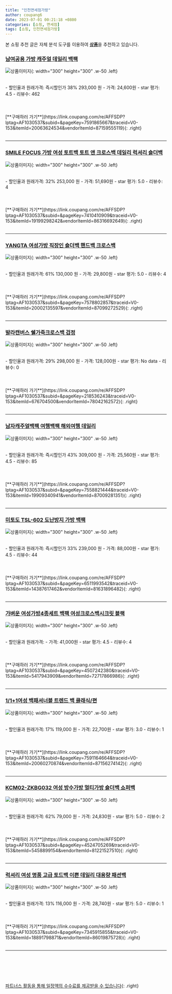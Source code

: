 ```yaml
---
title: "인천면세점가방"
author: coupang6
date: 2023-07-01 00:21:18 +0800
categories: [쇼핑, 면세점]
tags: [쇼핑, 인천면세점가방]
---
```


본 쇼핑 추천 글은 자체 분석 도구를 이용하여 [**상품**](https://link.coupang.com/a/bao1ui)을 추천하고 있습니다.

### [남여공용 가방 캐주얼 데일리 백팩](https://link.coupang.com/re/AFFSDP?lptag=AF1030537&subid=&pageKey=7591865667&traceid=V0-153&itemId=20063624534&vendorItemId=87159555119)

![상품이미지](https://thumbnail6.coupangcdn.com/thumbnails/remote/230x230ex/image/vendor_inventory/ac05/42801872dc82ecf94cc825c72fc4854f947836b0ad46ddc611f7f29b3b0f.jpg){: width="300" height="300" .w-50 .left}


<br>
- 할인율과 원래가격: 즉시할인가 38%  293,000   원
- 가격: 24,600원
- star 평가: 4.5
- 리뷰수: 462
<br>
<br>
<br>
<br>
[**구매하러 가기**](https://link.coupang.com/re/AFFSDP?lptag=AF1030537&subid=&pageKey=7591865667&traceid=V0-153&itemId=20063624534&vendorItemId=87159555119){: .right}
<br>
<br>

---

### [SMILE FOCUS 가방 여성 토트백 토트 앤 크로스백 데일리 럭셔리 숄더백](https://link.coupang.com/re/AFFSDP?lptag=AF1030537&subid=&pageKey=7410410909&traceid=V0-153&itemId=19199298242&vendorItemId=86316692649)

![상품이미지](https://thumbnail6.coupangcdn.com/thumbnails/remote/230x230ex/image/vendor_inventory/5248/807b4eb46f672dc0191ac60bba9d98c7241bcce9015e3857171e9b5b3074.jpg){: width="300" height="300" .w-50 .left}


<br>
- 할인율과 원래가격: 32%  253,000   원
- 가격: 51,690원
- star 평가: 5.0
- 리뷰수: 4
<br>
<br>
<br>
<br>
[**구매하러 가기**](https://link.coupang.com/re/AFFSDP?lptag=AF1030537&subid=&pageKey=7410410909&traceid=V0-153&itemId=19199298242&vendorItemId=86316692649){: .right}
<br>
<br>

---

### [YANGTA 여성가방 직장인 숄더백 핸드백 크로스백](https://link.coupang.com/re/AFFSDP?lptag=AF1030537&subid=&pageKey=7578802857&traceid=V0-153&itemId=20002135597&vendorItemId=87099272529)

![상품이미지](https://thumbnail6.coupangcdn.com/thumbnails/remote/230x230ex/image/vendor_inventory/ddf3/a233846835701b3d5e35fc9cb03657a68230e87b7b0e057b25ce5b3d0aba.JPG){: width="300" height="300" .w-50 .left}


<br>
- 할인율과 원래가격: 61%  130,000   원
- 가격: 29,800원
- star 평가: 5.0
- 리뷰수: 4
<br>
<br>
<br>
<br>
[**구매하러 가기**](https://link.coupang.com/re/AFFSDP?lptag=AF1030537&subid=&pageKey=7578802857&traceid=V0-153&itemId=20002135597&vendorItemId=87099272529){: .right}
<br>
<br>

---

### [발라캔버스 쉘가죽크로스백 검정](https://link.coupang.com/re/AFFSDP?lptag=AF1030537&subid=&pageKey=218536243&traceid=V0-153&itemId=676704500&vendorItemId=78042162572)

![상품이미지](https://thumbnail7.coupangcdn.com/thumbnails/remote/230x230ex/image/vendor_inventory/2a7a/2f3bd0e7fe05431814041302fa7a77ea07b97f95987573ee21d16a2460c3.jpg){: width="300" height="300" .w-50 .left}


<br>
- 할인율과 원래가격: 29%  298,000   원
- 가격: 128,000원
- star 평가: No data
- 리뷰수: 0
<br>
<br>
<br>
<br>
[**구매하러 가기**](https://link.coupang.com/re/AFFSDP?lptag=AF1030537&subid=&pageKey=218536243&traceid=V0-153&itemId=676704500&vendorItemId=78042162572){: .right}
<br>
<br>

---

### [남자캐주얼백팩 여행백팩 해외여행 데일리](https://link.coupang.com/re/AFFSDP?lptag=AF1030537&subid=&pageKey=7558821444&traceid=V0-153&itemId=19909340941&vendorItemId=87009281351)

![상품이미지](https://thumbnail10.coupangcdn.com/thumbnails/remote/230x230ex/image/vendor_inventory/301b/350039329c42513eec7aa102015b057cd989990295d5bdb063a1628783b0.jpg){: width="300" height="300" .w-50 .left}


<br>
- 할인율과 원래가격: 즉시할인가 43%  309,000   원
- 가격: 25,560원
- star 평가: 4.5
- 리뷰수: 85
<br>
<br>
<br>
<br>
[**구매하러 가기**](https://link.coupang.com/re/AFFSDP?lptag=AF1030537&subid=&pageKey=7558821444&traceid=V0-153&itemId=19909340941&vendorItemId=87009281351){: .right}
<br>
<br>

---

### [미토도 TSL-602 도난방지 가방 백팩](https://link.coupang.com/re/AFFSDP?lptag=AF1030537&subid=&pageKey=6511993542&traceid=V0-153&itemId=14387617462&vendorItemId=81631896482)

![상품이미지](https://thumbnail7.coupangcdn.com/thumbnails/remote/230x230ex/image/vendor_inventory/965d/868348827396b20d3ad624da4dc74ae88462894579decf720cd24060d4bc.jpg){: width="300" height="300" .w-50 .left}


<br>
- 할인율과 원래가격: 즉시할인가 33%  239,000   원
- 가격: 88,000원
- star 평가: 4.5
- 리뷰수: 44
<br>
<br>
<br>
<br>
[**구매하러 가기**](https://link.coupang.com/re/AFFSDP?lptag=AF1030537&subid=&pageKey=6511993542&traceid=V0-153&itemId=14387617462&vendorItemId=81631896482){: .right}
<br>
<br>

---

### [가벼운 여성가방4종세트 백팩 여성크로스백시크릿 블랙](https://link.coupang.com/re/AFFSDP?lptag=AF1030537&subid=&pageKey=4507242380&traceid=V0-153&itemId=5417943909&vendorItemId=72717866986)

![상품이미지](https://thumbnail6.coupangcdn.com/thumbnails/remote/230x230ex/image/vendor_inventory/3d85/f5bbab66f45059f57c2a5fdb86ffdaf456368d969c9ba99bf379dffc0b63.jpg){: width="300" height="300" .w-50 .left}


<br>
- 할인율과 원래가격: 
- 가격: 41,000원
- star 평가: 4.5
- 리뷰수: 4
<br>
<br>
<br>
<br>
[**구매하러 가기**](https://link.coupang.com/re/AFFSDP?lptag=AF1030537&subid=&pageKey=4507242380&traceid=V0-153&itemId=5417943909&vendorItemId=72717866986){: .right}
<br>
<br>

---

### [1/1+1여성 백패셔너블 트렌드 백 클래식/편](https://link.coupang.com/re/AFFSDP?lptag=AF1030537&subid=&pageKey=7591164664&traceid=V0-153&itemId=20060270874&vendorItemId=87156274142)

![상품이미지](https://thumbnail6.coupangcdn.com/thumbnails/remote/230x230ex/image/vendor_inventory/d989/ea0f5a79660df549359525d7bad269c14feeea2581132d6490138fd1c88e.jpg){: width="300" height="300" .w-50 .left}


<br>
- 할인율과 원래가격: 17%  119,000   원
- 가격: 22,700원
- star 평가: 3.0
- 리뷰수: 1
<br>
<br>
<br>
<br>
[**구매하러 가기**](https://link.coupang.com/re/AFFSDP?lptag=AF1030537&subid=&pageKey=7591164664&traceid=V0-153&itemId=20060270874&vendorItemId=87156274142){: .right}
<br>
<br>

---

### [KCM02-ZKBG032 여성 방수가방 멀티가방 숄더백 쇼퍼백](https://link.coupang.com/re/AFFSDP?lptag=AF1030537&subid=&pageKey=4524705269&traceid=V0-153&itemId=5458899154&vendorItemId=81221527510)

![상품이미지](https://thumbnail7.coupangcdn.com/thumbnails/remote/230x230ex/image/vendor_inventory/e107/d42682476cde8cffcbf3eaea6aac770f3dda6988a67888d65d46fa1e9d8d.png){: width="300" height="300" .w-50 .left}


<br>
- 할인율과 원래가격: 62%  79,000   원
- 가격: 24,830원
- star 평가: 5.0
- 리뷰수: 2
<br>
<br>
<br>
<br>
[**구매하러 가기**](https://link.coupang.com/re/AFFSDP?lptag=AF1030537&subid=&pageKey=4524705269&traceid=V0-153&itemId=5458899154&vendorItemId=81221527510){: .right}
<br>
<br>

---

### [럭셔리 여성 명품 고급 토드백 이쁜 데일리 대용량 패션백](https://link.coupang.com/re/AFFSDP?lptag=AF1030537&subid=&pageKey=7345915855&traceid=V0-153&itemId=18891798871&vendorItemId=86019875728)

![상품이미지](https://thumbnail9.coupangcdn.com/thumbnails/remote/230x230ex/image/vendor_inventory/2b54/03c25b6944cb992800689349dfa901c29eea79fcd558b4d24ebcd0af3b86.jpg){: width="300" height="300" .w-50 .left}


<br>
- 할인율과 원래가격: 13%  116,000   원
- 가격: 28,740원
- star 평가: 5.0
- 리뷰수: 1
<br>
<br>
<br>
<br>
[**구매하러 가기**](https://link.coupang.com/re/AFFSDP?lptag=AF1030537&subid=&pageKey=7345915855&traceid=V0-153&itemId=18891798871&vendorItemId=86019875728){: .right}
<br>
<br>

---
<br><br><br><br><br> [파트너스 활동을 통해 일정액의 수수료를 제공받을 수 있습니다](https://link.coupang.com/a/bao1ui){: .right}